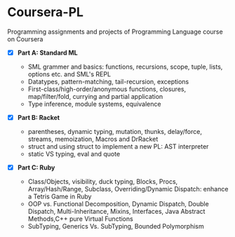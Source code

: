 # Coursera-PL
Programming assignments and projects of Programming Language course on Coursera

- [x] **Part A: Standard ML**
  * SML grammer and basics: functions, recursions, scope, tuple, lists, options etc. and SML's REPL
  * Datatypes, pattern-matching, tail-recursion, exceptions
  * First-class/high-order/anonymous functions, closures, map/filter/fold, currying and partial application
  * Type inference, module systems, equivalence
  
- [x] **Part B: Racket**
  * parentheses, dynamic typing, mutation, thunks, delay/force, streams, memoization, Macros and DrRacket
  * struct and using struct to implement a new PL: AST interpreter
  * static VS typing, eval and quote
  
- [x] **Part C: Ruby**
  * Class/Objects, visibility, duck typing, Blocks, Procs, Array/Hash/Range, Subclass, Overriding/Dynamic Dispatch: enhance a Tetris Game in Ruby
  * OOP vs. Functional Decomposition, Dynamic Dispatch, Double Dispatch, Multi-Inheritance, Mixins, Interfaces, Java Abstract Methods,C++ pure Virtual Functions
  * SubTyping, Generics Vs. SubTyping, Bounded Polymorphism

